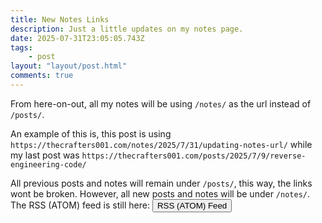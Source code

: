 ```yaml
---
title: New Notes Links
description: Just a little updates on my notes page.
date: 2025-07-31T23:05:05.743Z
tags:
    - post
layout: "layout/post.html"
comments: true
---
```


From here-on-out, all my notes will be using `/notes/` as the url instead of `/posts/`.

An example of this is, this post is using `https://thecrafters001.com/notes/2025/7/31/updating-notes-url/` while my last post was `https://thecrafters001.com/posts/2025/7/9/reverse-engineering-code/`

All previous posts and notes will remain under `/posts/`, this way, the links wont be broken. However, all new posts and notes will be under `/notes/`. The RSS (ATOM) feed is still here: <a href="/notes/feed.xml"><button>RSS (ATOM) Feed</button></a>